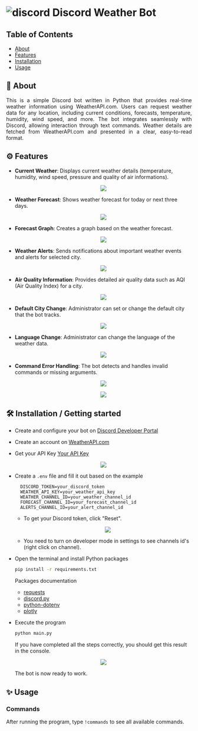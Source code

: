 # ![discord](https://i.imgur.com/hvGaBRD.png) Discord Weather Bot
## Table of Contents
- [About](#-about)
- [Features](#-features)
- [Installation](#-installation-/-getting-started)
- [Usage](#-usage)
  
## 🚀 About
<p align="justify">
This is a simple Discord bot written in Python that provides real-time weather information using WeatherAPI.com. Users can request weather data for any location, including current conditions, forecasts, temperature, humidity, wind speed, and more. The bot integrates seamlessly with Discord, allowing interaction through text commands. Weather details are fetched from WeatherAPI.com and presented in a clear, easy-to-read format.
</p>

## ⚙ Features

* **Current Weather**: Displays current weather details (temperature, humidity, wind speed, pressure and quality of air informations).
  <p align="center">
  <img src="https://i.imgur.com/WkNF8i7.png" />
  </p>
* **Weather Forecast**: Shows weather forecast for today or next three days.
  <p align="center">
  <img src="https://i.imgur.com/5RMxh4F.png" />
  </p>
* **Forecast Graph**: Creates a graph based on the weather forecast.
  <p align="center">
  <img src="https://i.imgur.com/kOhvH1o.png" />
  </p>
* **Weather Alerts**: Sends notifications about important weather events and alerts for selected city.
  <p align="center">
  <img src="https://i.imgur.com/PcgnnXz.png" />
  </p>
* **Air Quality Information**: Provides detailed air quality data such as AQI (Air Quality Index) for a city.
  <p align="center">
  <img src="https://i.imgur.com/hCqyuj4.png" />
  </p>
* **Default City Change**: Administrator can set or change the default city that the bot tracks.
  <p align="center">
  <img src="https://i.imgur.com/oKMSJrY.png" />
  </p>
* **Language Change**: Administrator can change the language of the weather data.
  <p align="center">
  <img src="https://i.imgur.com/yIIJamB.png" />
  </p>
* **Command Error Handling**: The bot detects and handles invalid commands or missing arguments.
  <p align="center">
  <img src="https://i.imgur.com/pe0ksxp.png" />
  </p>
  <p align="center">
  <img src="https://i.imgur.com/8tZK4SP.png" />
  </p>

## 🛠 Installation / Getting started
* Create and configure your bot on [Discord Developer Portal](https://discord.com/developers/applications)
* Create an account on [WeatherAPI.com](https://www.weatherapi.com/)
* Get your API Key [Your API Key](https://www.weatherapi.com/my/)
  <p align="center">
  <img src="https://i.imgur.com/HzgaZgp.png" />
  </p>
* Create a  `.env` file and fill it out based on the example
  ```env
    DISCORD_TOKEN=your_discord_token
    WEATHER_API_KEY=your_weather_api_key
    WEATHER_CHANNEL_ID=your_weather_channel_id
    FORECAST_CHANNEL_ID=your_forecast_channel_id
    ALERTS_CHANNEL_ID=your_alert_channel_id
   ```
  + To get your Discord token, click "Reset".
    <p align="center">
    <img src="https://i.imgur.com/qfStkrM.png" />
    </p>

  + You need to turn on developer mode in settings to see channels id's (right click on channel).
  
* Open the terminal and install Python packages
  ```sh
  pip install -r requirements.txt
   ```
  Packages documentation
  + [requests](https://pypi.org/project/requests/)
  + [discord.py](https://pypi.org/project/discord.py/)
  + [python-dotenv](https://pypi.org/project/python-dotenv/)
  + [plotly](https://pypi.org/project/plotly/)

* Execute the program
  ```sh
  python main.py
  ```
  If you have completed all the steps correctly, you should get this result in the console.
  <p align="center">
  <img src="https://i.imgur.com/Q15wQKq.png" />
  </p>
  The bot is now ready to work.
  
## ✨ Usage
### Commands
After running the program, type  `!commands` to see all available commands.
